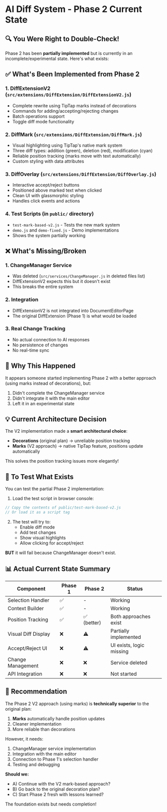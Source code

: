 # AI Diff System - Phase 2 Current State

## 🔍 You Were Right to Double-Check!

Phase 2 has been **partially implemented** but is currently in an incomplete/experimental state. Here's what exists:

## ✅ What's Been Implemented from Phase 2

### 1. **DiffExtensionV2** (`src/extensions/DiffExtension/DiffExtensionV2.js`)
- Complete rewrite using TipTap marks instead of decorations
- Commands for adding/accepting/rejecting changes
- Batch operations support
- Toggle diff mode functionality

### 2. **DiffMark** (`src/extensions/DiffExtension/DiffMark.js`)
- Visual highlighting using TipTap's native mark system
- Three diff types: addition (green), deletion (red), modification (cyan)
- Reliable position tracking (marks move with text automatically)
- Custom styling with data attributes

### 3. **DiffOverlay** (`src/extensions/DiffExtension/DiffOverlay.js`)
- Interactive accept/reject buttons
- Positioned above marked text when clicked
- Clean UI with glassmorphic styling
- Handles click events and actions

### 4. **Test Scripts** (in `public/` directory)
- `test-mark-based-v2.js` - Tests the new mark system
- `demo.js` and `demo-fixed.js` - Demo implementations
- Shows the system partially working

## ❌ What's Missing/Broken

### 1. **ChangeManager Service** 
- Was deleted (`src/services/ChangeManager.js` in deleted files list)
- DiffExtensionV2 expects this but it doesn't exist
- This breaks the entire system

### 2. **Integration**
- DiffExtensionV2 is not integrated into DocumentEditorPage
- The original DiffExtension (Phase 1) is what would be loaded

### 3. **Real Change Tracking**
- No actual connection to AI responses
- No persistence of changes
- No real-time sync

## 🤔 Why This Happened

It appears someone started implementing Phase 2 with a better approach (using marks instead of decorations), but:
1. Didn't complete the ChangeManager service
2. Didn't integrate it with the main editor
3. Left it in an experimental state

## 💡 Current Architecture Decision

The V2 implementation made a **smart architectural choice**:
- **Decorations** (original plan) → unreliable position tracking
- **Marks** (V2 approach) → native TipTap feature, positions update automatically

This solves the position tracking issues more elegantly!

## 🎯 To Test What Exists

You can test the partial Phase 2 implementation:

1. Load the test script in browser console:
```javascript
// Copy the contents of public/test-mark-based-v2.js
// Or load it as a script tag
```

2. The test will try to:
   - Enable diff mode
   - Add test changes
   - Show visual highlights
   - Allow clicking for accept/reject

**BUT** it will fail because ChangeManager doesn't exist.

## 📊 Actual Current State Summary

| Component | Phase 1 | Phase 2 | Status |
|-----------|---------|---------|---------|
| Selection Handler | ✅ | - | Working |
| Context Builder | ✅ | - | Working |
| Position Tracking | ✅ | ✅ (better) | Both approaches exist |
| Visual Diff Display | ❌ | ⚠️ | Partially implemented |
| Accept/Reject UI | ❌ | ⚠️ | UI exists, logic missing |
| Change Management | ❌ | ❌ | Service deleted |
| API Integration | ❌ | ❌ | Not started |

## 🚀 Recommendation

The Phase 2 V2 approach (using marks) is **technically superior** to the original plan:

1. **Marks** automatically handle position updates
2. Cleaner implementation
3. More reliable than decorations

However, it needs:
1. ChangeManager service implementation
2. Integration with the main editor
3. Connection to Phase 1's selection handler
4. Testing and debugging

**Should we:**
- A) Continue with the V2 mark-based approach?
- B) Go back to the original decoration plan?
- C) Start Phase 2 fresh with lessons learned?

The foundation exists but needs completion! 